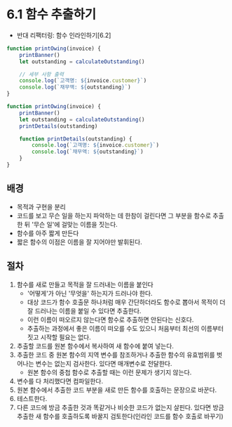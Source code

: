 # 6.1 함수 추출하기

-   반대 리팩터링: 함수 인라인하기[6.2]

```js
function printOwing(invoice) {
    printBanner()
    let outstanding = calculateOutstanding()

    // 세부 사항 출력
    console.log(`고객명: ${invoice.customer}`)
    console.log(`채무액: ${outstanding}`)
}
```

```js
function printOwing(invoice) {
    printBanner()
    let outstanding = calculateOutstanding()
    printDetails(outstanding)

    function printDetails(outstanding) {
        console.log(`고객명: ${invoice.customer}`)
        console.log(`채무액: ${outstanding}`)
    }
}
```

## 배경

-   목적과 구현을 분리
-   코드를 보고 무슨 일을 하는지 파악하는 데 한참이 걸린다면 그 부분을 함수로 추출한 뒤 '무슨 일'에 걸맞는 이름을 짓는다.
-   함수를 아주 짧게 만든다
-   짧은 함수의 이점은 이름을 잘 지어야만 발휘된다.

## 절차

1. 함수를 새로 만들고 목적을 잘 드러내는 이름을 붙인다
    - '어떻게'가 아닌 '무엇을' 하는지가 드러나야 한다.
    - 대상 코드가 함수 호출문 하나처럼 매우 간단하더라도 함수로 뽑아서 목적이 더 잘 드러나는 이름을 붙일 수 있다면 추출한다.
    - 이런 이름이 떠오르지 않는다면 함수로 추출하면 안된다는 신호다.
    - 추출하는 과정에서 좋은 이름이 떠오를 수도 있으니 처음부터 최선의 이름부터 짓고 시작할 필요는 없다.
2. 추출할 코드를 원본 함수에서 복사하여 새 함수에 붙여 넣는다.
3. 추출한 코드 중 원본 함수의 지역 변수를 참조하거나 추출한 함수의 유효범위를 벗어나는 변수는 없는지 검사한다. 있다면 매개변수로 전달한다.
    - 원본 함수의 중첩 함수로 추출할 때는 이런 문제가 생기지 않는다.
4. 변수를 다 처리했다면 컴파일한다.
5. 원본 함수에서 추출한 코드 부분을 새로 만든 함수를 호출하는 문장으로 바꾼다.
6. 테스트한다.
7. 다른 코드에 방금 추출한 것과 똑같거나 비슷한 코드가 없는지 살핀다. 있다면 방금 추출한 새 함수를 호출하도록 바꿀지 검토한다(인라인 코드를 함수 호출로 바꾸기)
